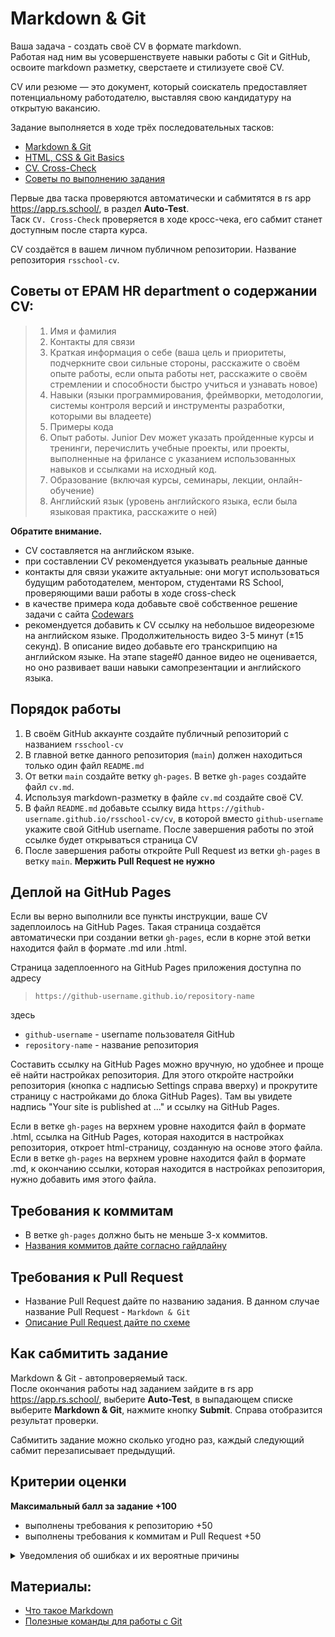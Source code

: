 #  Markdown & Git

Ваша задача - создать своё CV в формате markdown.  
Работая над ним вы усовершенствуете навыки работы с Git и GitHub, освоите markdown разметку, сверстаете и стилизуете своё CV. 

CV или резюме — это документ, который соискатель предоставляет потенциальному работодателю, выставляя свою кандидатуру на открытую вакансию.

Задание выполняется в ходе трёх последовательных тасков:
- [Markdown & Git](git-markdown.md)
- [HTML, CSS & Git Basics](html-css-git.md)
- [CV. Cross-Check](html-css.md)
- [Советы по выполнению задания](cv-hints.md)

Первые два таска проверяются автоматически и сабмитятся в rs app https://app.rs.school/, в раздел **Auto-Test**.  
Таск `CV. Cross-Check` проверяется в ходе кросс-чека, его сабмит станет доступным после старта курса.

CV создаётся в вашем личном публичном репозитории. Название репозитория `rsschool-cv`. 

## Советы от EPAM HR department о содержании CV:
> 1. Имя и фамилия
> 2. Контакты для связи
> 3. Краткая информация о себе (ваша цель и приоритеты, подчеркните свои сильные стороны, расскажите о своём опыте работы, если опыта работы нет, расскажите о своём стремлении и способности быстро учиться и узнавать новое)
> 4. Навыки (языки программирования, фреймворки, методологии, системы контроля версий и инструменты разработки, которыми вы владеете)
> 5. Примеры кода
> 6. Опыт работы. Junior Dev может указать пройденные курсы и тренинги, перечислить учебные проекты, или проекты, выполненные на фрилансе с указанием использованных навыков и ссылками на исходный код. 
> 7. Образование (включая курсы, семинары, лекции, онлайн-обучение)
> 8. Английский язык (уровень английского языка, если была языковая практика, расскажите о ней)

**Обратите внимание.**  

- CV составляется на английском языке.
- при составлении CV рекомендуется указывать реальные данные
- контакты для связи укажите актуальные: они могут использоваться будущим работодателем, ментором, студентами RS School, проверяющими ваши работы в ходе cross-check
- в качестве примера кода добавьте своё собственное решение задачи с сайта [Codewars](https://www.codewars.com/)
- рекомендуется добавить к CV ссылку на небольшое видеорезюме на английском языке. Продолжительность видео 3-5 минут (±15 секунд). В описание видео добавьте его транскрипцию на английском языке. На этапе stage#0 данное видео не оценивается, но оно развивает ваши навыки самопрезентации и английского языка.

## Порядок работы

1. В своём GitHub аккаунте создайте публичный репозиторий с названием `rsschool-cv`
2. В главной ветке данного репозитория (`main`) должен находиться только один файл `README.md`
3. От ветки `main` создайте ветку `gh-pages`. В ветке `gh-pages` создайте файл `cv.md`. 
4. Используя markdown-разметку в файле `cv.md` создайте своё CV. 
5. В файл `README.md` добавьте ссылку вида `https://github-username.github.io/rsschool-cv/cv`, в которой вместо `github-username` укажите свой GitHub username. После завершения работы по этой ссылке будет открываться страница CV
6. После завершения работы откройте Pull Request из ветки `gh-pages` в ветку `main`. **Мержить Pull Request не нужно** 

## Деплой на GitHub Pages

Если вы верно выполнили все пункты инструкции, ваше CV задеплоилось на GitHub Pages. Такая страница создаётся автоматически при создании ветки `gh-pages`, если в корне этой ветки находится файл в формате .md или .html.  

Страница задеплоенного на GitHub Pages приложения доступна по адресу
>  `https://github-username.github.io/repository-name`

здесь
- `github-username` - username пользователя GitHub 
- `repository-name` - название репозитория

Составить ссылку на GitHub Pages можно вручную, но удобнее и проще её найти настройках репозитория. Для этого откройте настройки репозитория (кнопка с надписью Settings справа вверху) и прокрутите страницу с настройками до блока GitHub Pages). Там вы увидете надпись "Your site is published at ..." и ссылку на GitHub Pages.

Если в ветке `gh-pages` на верхнем уровне находится файл в формате .html, ссылка на GitHub Pages, которая находится в настройках репозитория, откроет html-страницу, созданную на основе этого файла. Если в ветке `gh-pages` на верхнем уровне находится файл в формате .md, к окончанию ссылки, которая находится в настройках репозитория, нужно добавить имя этого файла. 

## Требования к коммитам

- В ветке `gh-pages` должно быть не меньше 3-х коммитов.
- [Названия коммитов дайте согласно гайдлайну](https://docs.rs.school/#/git-convention)

## Требования к Pull Request

- Название Pull Request дайте по названию задания. В данном случае название Pull Request - `Markdown & Git`
- [Описание Pull Request дайте по схеме](https://docs.rs.school/#/pull-request-review-process?id=Требования-к-pull-request-pr)

## Как сабмитить задание

Markdown & Git - автопроверяемый таск.  
После окончания работы над заданием зайдите в rs app https://app.rs.school/, выберите **Auto-Test**, в выпадающем списке выберите **Markdown & Git**, нажмите кнопку **Submit**. Справа отобразится результат проверки.

Сабмитить задание можно сколько угодно раз, каждый следующий сабмит перезаписывает предыдущий.

## Критерии оценки

**Максимальный балл за задание +100**

- выполнены требования к репозиторию +50
- выполнены требования к коммитам и Pull Request +50

<details>
<summary>Уведомления об ошибках и их вероятные причины</summary>

1. 0 баллов и статус "Failed task requirements: No CV at ..."
   Отсутствует страница по адресу  `https://your-github-account.github.io/rsschool-cv/cv`.  
   Возможные причины: в вашем  github аккаунте нет репозитория "rsschool-cv" с веткой "gh-pages" и файлом "cv.md". Или в ветке master нет файла README.md.

3. 50 баллов и статус "Failed commit requirements: Less than 3 commits"  
   Ответ: В вашей ветке "gh-pages" менее 3 коммитов.  
   Вы можете проверить свои коммиты здесь: `https://your-github-account.github.io/rsschool-cv/commits/gh-pages`. Коммиты "Merge ..." или "Initial commit" игнорируются.

3. 50 баллов и статус "Failed commit requirements: Commits do no follow guideline ..."  
   Не все коммиты выполняются по правилам: https://docs.rs.school/#/en/git-convention Все коммиты, не отвечающие правилам, будут перечислены в статусе.   

4. 50 баллов и статус "Failed PR requirements: No Pull Request with task name (Markdown & Git)"  
   Вы не отправили Pull Request с `gh-pages` в `master`или название Pull Request не "Markdown & Git".  
   Увидеть свой PR, вы можете здесь: `https://your-github-account.github.io/rsschool-cv/pulls`
</details>

## Материалы:

- [Что такое Markdown](https://guides.hexlet.io/markdown/)
- [Полезные команды для работы с Git](https://htmlacademy.ru/blog/boost/tools/useful-commands-for-working-with-git)

